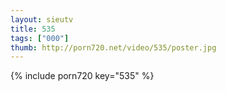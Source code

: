 ```yaml
--- 
layout: sieutv
title: 535
tags: ["000"]
thumb: http://porn720.net/video/535/poster.jpg
---
```

{% include porn720 key="535" %} 
